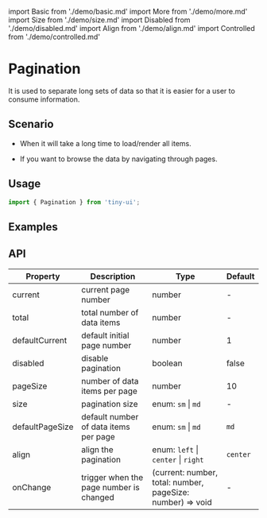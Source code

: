 import Basic from './demo/basic.md'
import More from './demo/more.md'
import Size from './demo/size.md'
import Disabled from './demo/disabled.md'
import Align from './demo/align.md'
import Controlled from './demo/controlled.md'

# Pagination

It is used to separate long sets of data so that it is easier for a user to consume information. 

## Scenario

- When it will take a long time to load/render all items.

- If you want to browse the data by navigating through pages.

## Usage

```js
import { Pagination } from 'tiny-ui';
```

## Examples

<Basic />
<More />
<Size />
<Disabled />
<Align />
<Controlled />

## API

| Property          | Description                               | Type                                                          | Default   |
| ----------------- | ----------------------------------------- | ------------------------------------------------------------- | --------- |
| current           | current page number                       | number                                                        | -         |
| total             | total number of data items                | number                                                        | -         |
| defaultCurrent    | default initial page number               | number                                                        | 1         |
| disabled          | disable pagination                        | boolean                                                       | false     |
| pageSize          | number of data items per page             | number                                                        | 10        |
| size              | pagination size                           | enum: `sm` &#124; `md`                                        | -         |
| defaultPageSize   | default number of data items per page     | enum: `sm` &#124; `md`                                        | `md`      |
| align             | align the pagination                      | enum: `left` &#124; `center` &#124; `right`                   | `center`  |
| onChange          | trigger when the page number is changed   | (current: number, total: number, pageSize: number) => void    | -         |
